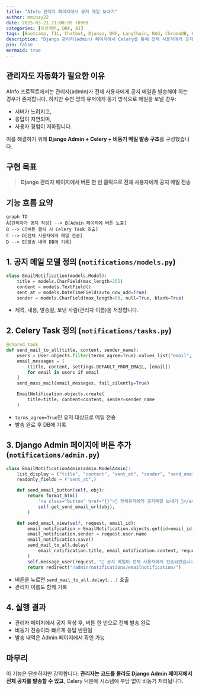 ```yaml
---
title: "AInfo 관리자 페이지에서 공지 메일 보내기"
author: mminzy22
date: 2025-03-21 21:00:00 +0900
categories: [프로젝트, DRF, AI]
tags: [Bootcamp, TIL, Chatbot, Django, DRF, LangChain, RAG, ChromaDB, Celery, 프로젝트]
description: "Django 관리자(admin) 페이지에서 Celery를 통해 전체 사용자에게 공지 메일을 비동기 전송하는 기능을 구현한 과정을 정리합니다."
pin: false
mermaid: true
---
```



## 관리자도 자동화가 필요한 이유

AInfo 프로젝트에서는 관리자(admin)가 전체 사용자에게 공지 메일을 발송해야 하는 경우가 존재합니다. 하지만 수천 명의 유저에게 동기 방식으로 메일을 보낼 경우:

- 서버가 느려지고,
- 응답이 지연되며,
- 사용자 경험이 저하됩니다.

이를 해결하기 위해 **Django Admin + Celery + 비동기 메일 발송 구조**를 구성했습니다.


## 구현 목표

> **Django 관리자 페이지에서 버튼 한 번 클릭으로 전체 사용자에게 공지 메일 전송**


## 기능 흐름 요약

```mermaid
graph TD
A[관리자가 공지 작성] --> B[Admin 페이지에 버튼 노출]
B --> C[버튼 클릭 시 Celery Task 호출]
C --> D[전체 사용자에게 메일 전송]
D --> E[발송 내역 DB에 기록]
```


## 1. 공지 메일 모델 정의 (`notifications/models.py`)

```python
class EmailNotification(models.Model):
    title = models.CharField(max_length=255)
    content = models.TextField()
    sent_at = models.DateTimeField(auto_now_add=True)
    sender = models.CharField(max_length=50, null=True, blank=True)
```

- 제목, 내용, 발송일, 보낸 사람(관리자 이름)을 저장합니다.


## 2. Celery Task 정의 (`notifications/tasks.py`)

```python
@shared_task
def send_mail_to_all(title, content, sender_name):
    users = User.objects.filter(terms_agree=True).values_list("email", flat=True)
    email_messages = [
        (title, content, settings.DEFAULT_FROM_EMAIL, [email])
        for email in users if email
    ]
    send_mass_mail(email_messages, fail_silently=True)

    EmailNotification.objects.create(
        title=title, content=content, sender=sender_name
    )
```

- `terms_agree=True`인 유저 대상으로 메일 전송
- 발송 완료 후 DB에 기록


## 3. Django Admin 페이지에 버튼 추가 (`notifications/admin.py`)

```python
class EmailNotificationAdmin(admin.ModelAdmin):
    list_display = ("title", "content", "sent_at", "sender", "send_email_button")
    readonly_fields = ("sent_at",)

    def send_email_button(self, obj):
        return format_html(
            '<a class="button" href="{}">💌 전체유저에게 공지메일 보내기 💌</a>',
            self.get_send_email_url(obj),
        )

    def send_email_view(self, request, email_id):
        email_notification = EmailNotification.objects.get(id=email_id)
        email_notification.sender = request.user.name
        email_notification.save()
        send_mail_to_all.delay(
            email_notification.title, email_notification.content, request.user.name
        )
        self.message_user(request, "📨 공지 메일이 전체 사용자에게 전송되었습니다!")
        return redirect("/admin/notifications/emailnotification/")
```

- 버튼을 누르면 `send_mail_to_all.delay(...)` 호출
- 관리자 이름도 함께 기록


## 4. 실행 결과

- 관리자 페이지에서 공지 작성 후, 버튼 한 번으로 전체 발송 완료
- 비동기 전송이라 빠르게 응답 반환됨
- 발송 내역은 Admin 페이지에서 확인 가능


## 마무리

이 기능은 단순하지만 강력합니다. **관리자는 코드를 몰라도 Django Admin 페이지에서 전체 공지를 발송할 수 있고**, Celery 덕분에 시스템에 부담 없이 비동기 처리됩니다.

